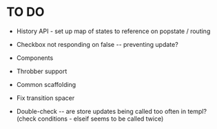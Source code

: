 # TO DO

- History API - set up map of states to reference on popstate / routing
- Checkbox not responding on false -- preventing update?
- Components
- Throbber support

- Common scaffolding
- Fix transition spacer

- Double-check -- are store updates being called too often in templ? (check conditions - elseif seems to be called twice)
